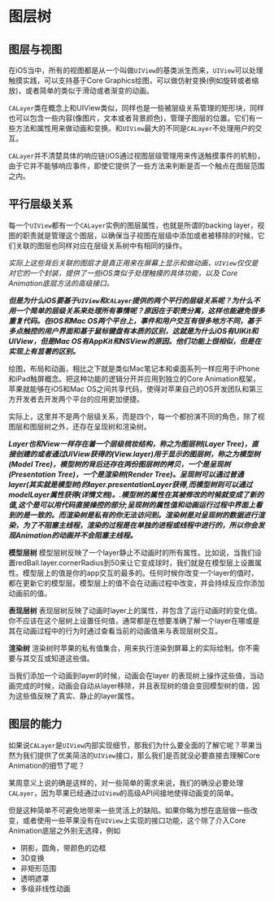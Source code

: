 # 图层树
## 图层与视图

在iOS当中，所有的视图都是从一个叫做`UIView`的基类派生而来，`UIView`可以处理触摸实践，可以支持基于Core Graphics绘图，可以做仿射变换(例如旋转或者缩放)，或者简单的类似于滑动或者渐变的动画。

`CALayer`类在概念上和UIView类似，同样也是一些被层级关系管理的矩形块，同样也可以包含一些内容(像图片，文本或者背景颜色)，管理子图层的位置。它们有一些方法和属性用来做动画和变换。和`UIView`最大的不同是`CALayer`不处理用户的交互。

`CALayer`并不清楚具体的响应链(iOS通过视图层级管理用来传送触摸事件的机制)，由于它并不能够响应事件，即使它提供了一些方法来判断是否一个触点在图层范围之内。

## 平行层级关系
每一个`UIView`都有一个`CALayer`实例的图层属性，也就是所谓的backing layer，视图的职责就是管理这个图层，以确保当子视图在层级中添加或者被移除的时候，它们关联的图层也同样对应在层级关系树中有相同的操作。

*实际上这些背后关联的图层才是真正用来在屏幕上显示和做动画，`UIView`仅仅是对它的一个封装，提供了一些iOS类似于处理触摸的具体功能，以及 Core Animation底层方法的高级接口。*

***但是为什么iOS要基于`UIView`和`CALayer`提供的两个平行的层级关系呢？为什么不用一个简单的层级关系来处理所有事情呢？原因在于职责分离，这样也能避免很多重复代码。在iOS和Mac OS两个平台上，事件和用户交互有很多地方不同，基于多点触控的用户界面和基于鼠标键盘有本质的区别，这就是为什么iOS有UIKit和UIView，但是Mac OS有AppKit和NSView的原因。他们功能上很相似，但是在实现上有显著的区别。***

绘图，布局和动画，相比之下就是类似Mac笔记本和桌面系列一样应用于iPhone和iPad触屏概念。把这种功能的逻辑分开并应用到独立的Core Animation框架，苹果就能够在iOS和Mac OS之间共享代码，使得对苹果自己的OS开发团队和第三方开发者去开发两个平台的应用更加便捷。

实际上，这里并不是两个层级关系，而是四个，每一个都扮演不同的角色，除了视图层和图层树之外，还存在呈现树和渲染树。


___Layer也和View一样存在着一个层级梳妆结构，称之为图层树(Layer Tree)，直接创建的或者通过UIView获得的(View.layer)用于显示的图层树，称之为模型树(Model Tree)，模型树的背后还存在两份图层树的拷贝，一个是呈现树(Presentation Tree)，一个是渲染树(Render Tree)。呈现树可以通过普通layer(其实就是模型树)的layer.presentationLayer获得,而模型树则可以通过modelLayer属性获得(详情文档)。.模型树的属性在其被修改的时候就变成了新的值,这个是可以用代码直接操控的部分;呈现树的属性值和动画运行过程中界面上看到的是一致的。而渲染树是私有的你无法访问到。渲染树是对呈现树的数据进行渲染，为了不阻塞主线程，渲染的过程是在单独的进程或线程中进行的，所以你会发现Animation的动画并不会阻塞主线程。___

__模型层树__ 模型层树反映了一个layer静止不动画时的所有属性。比如说，当我们设置redBall.layer.cornerRadius到50来让它变成球时，我们就是在模型层上设置属性。模型层上的值是你的app交互的最多的。任何时候你改变一个layer的值时，都在更新它的模型层。模型层上的值不会在动画过程中改变，并会持续反应你添加动画前的值。

__表现层树__ 表现层树反映了动画时layer上的属性，并包含了运行动画时的变化值。你不应该在这个层树上设置任何值，通常都是在想要准确了解一个layer在哪或是其在动画过程中的行为时通过查看当前的动画值来与表现层树交互。

__渲染树__ 渲染树时苹果的私有值集合，用来执行渲染到屏幕上的实际绘制。你不需要与其交互或知道这些值。

当我们添加一个动画到layer的时候，动画会在layer 的表现树上操作这些值，当动画完成的时候，动画会自动从layer移除，并且表现树的值会变回模型树的值，因为这些值反映了真实、静止的layer属性。

## 图层的能力
如果说`CALayer`是`UIView`内部实现细节，那我们为什么要全面的了解它呢？苹果当然为我们提供了优美简洁的`UIView`接口，那么我们是否就没必要直接去理解Core Animation的细节了呢？

某周意义上说的确是这样的，对一些简单的需求来说，我们的确没必要处理`CALayer`，因为苹果已经通过`UIView`的高级API间接地使得动画变的简单。

但是这种简单不可避免地带来一些灵活上的缺陷。如果你略为想在底层做一些改变，或者使用一些苹果没有在`UIView`上实现的接口功能，这个除了介入Core Animation底层之外别无选择，例如

* 阴影，圆角，带颜色的边框
* 3D变换
* 非矩形范围
* 透明遮罩
* 多级非线性动画
